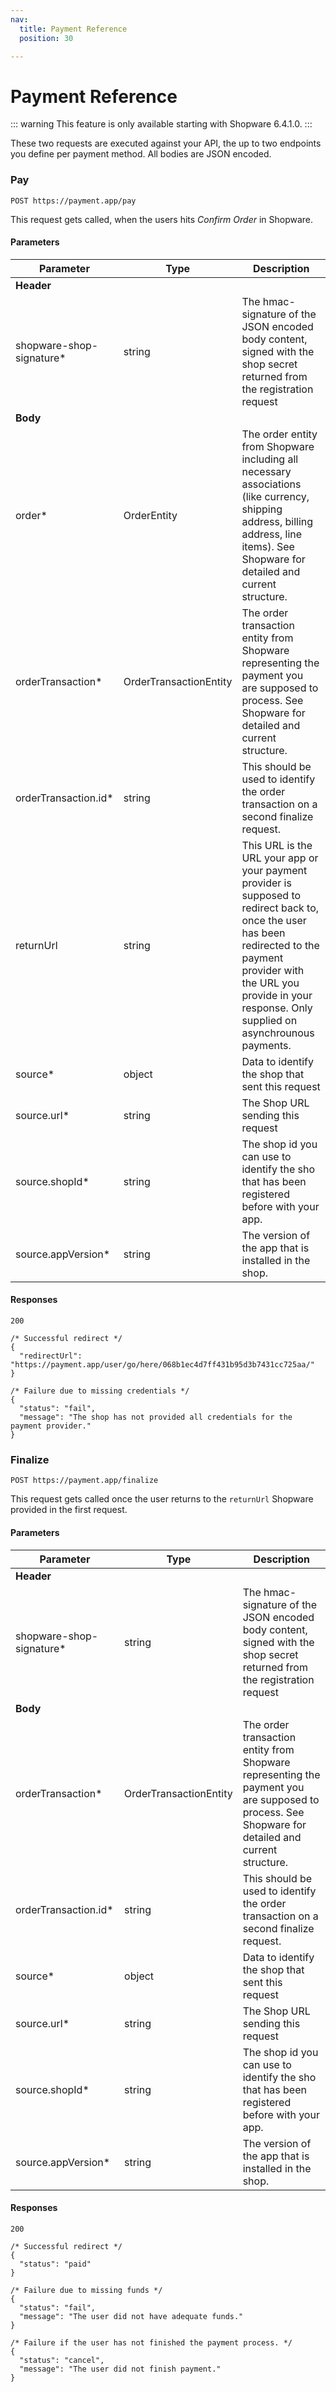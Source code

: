 ```yaml
---
nav:
  title: Payment Reference
  position: 30

---
```


# Payment Reference

::: warning
This feature is only available starting with Shopware 6.4.1.0.
:::

These two requests are executed against your API, the up to two endpoints you define per payment method. All bodies are JSON encoded.

### Pay

`POST https://payment.app/pay`

This request gets called, when the users hits _Confirm Order_ in Shopware.

#### Parameters

| Parameter                | Type                   | Description                                                                                                                                                                                                                          |
|--------------------------|------------------------|--------------------------------------------------------------------------------------------------------------------------------------------------------------------------------------------------------------------------------------|
| **Header**               |                        |                                                                                                                                                                                                                                      |
| shopware-shop-signature* | string                 | The hmac-signature of the JSON encoded body content, signed with the shop secret returned from the registration request                                                                                                              |
| **Body**                 |                        |                                                                                                                                                                                                                                      |
| order*                   | OrderEntity            | The order entity from Shopware including all necessary associations (like currency, shipping address, billing address, line items). See Shopware for detailed and current structure.                                                 |
| orderTransaction*        | OrderTransactionEntity | The order transaction entity from Shopware representing the payment you are supposed to process. See Shopware for detailed and current structure.                                                                                    |
| orderTransaction.id*     | string                 | This should be used to identify the order transaction on a second finalize request.                                                                                                                                                  |
| returnUrl                | string                 | This URL is the URL your app or your payment provider is supposed to redirect back to, once the user has been redirected to the payment provider with the URL you provide in your response. Only supplied on asynchrounous payments. |
| source*                  | object                 | Data to identify the shop that sent this request                                                                                                                                                                                     |
| source.url*              | string                 | The Shop URL sending this request                                                                                                                                                                                                    |
| source.shopId*           | string                 | The shop id you can use to identify the sho that has been registered before with your app.                                                                                                                                           |
| source.appVersion*       | string                 | The version of the app that is installed in the shop.                                                                                                                                                                                |

#### Responses

`200`

```json5
/* Successful redirect */
{
  "redirectUrl": "https://payment.app/user/go/here/068b1ec4d7ff431b95d3b7431cc725aa/"
}
```

```json5
/* Failure due to missing credentials */
{
  "status": "fail",
  "message": "The shop has not provided all credentials for the payment provider."
}
```

### Finalize

`POST https://payment.app/finalize`

This request gets called once the user returns to the `returnUrl` Shopware provided in the first request.

#### Parameters

| Parameter                | Type                   | Description                                                                                                                                                                                                                          |
|--------------------------|------------------------|--------------------------------------------------------------------------------------------------------------------------------------------------------------------------------------------------------------------------------------|
| **Header**               |                        |                                                                                                                                                                                                                                      |
| shopware-shop-signature* | string                 | The hmac-signature of the JSON encoded body content, signed with the shop secret returned from the registration request                                                                                                              |
| **Body**                 |                        |                                                                                                                                                                                                                                      |
| orderTransaction*        | OrderTransactionEntity | The order transaction entity from Shopware representing the payment you are supposed to process. See Shopware for detailed and current structure.                                                                                    |
| orderTransaction.id*     | string                 | This should be used to identify the order transaction on a second finalize request.                                                                                                                                                  |
| source*                  | object                 | Data to identify the shop that sent this request                                                                                                                                                                                     |
| source.url*              | string                 | The Shop URL sending this request                                                                                                                                                                                                    |
| source.shopId*           | string                 | The shop id you can use to identify the sho that has been registered before with your app.                                                                                                                                           |
| source.appVersion*       | string                 | The version of the app that is installed in the shop.                                                                                                                                                                                |

#### Responses

`200`

```json5
/* Successful redirect */
{
  "status": "paid"
}
```

```json5
/* Failure due to missing funds */
{
  "status": "fail",
  "message": "The user did not have adequate funds."
}
```

```json5
/* Failure if the user has not finished the payment process. */
{
  "status": "cancel",
  "message": "The user did not finish payment."
}
```